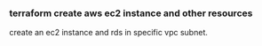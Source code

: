### terraform create aws ec2 instance and other resources

create an ec2 instance and rds in specific vpc subnet.

